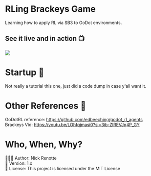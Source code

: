 # RLing Brackeys Game
Learning how to apply RL via SB3 to GoDot environments. 

## See it live and in action 📺
<img src="https://i.imgur.com/OXvEn4Z.png"/>


# Startup 🚀
Not really a tutorial this one, just did a code dump in case y'all want it. 

# Other References 🔗
GoDotRL reference: https://github.com/edbeeching/godot_rl_agents
Brackeys Vid: https://youtu.be/LOhfqjmasi0?si=3ib-ZIREVJq4P_GY 

# Who, When, Why?

👨🏾‍💻 Author: Nick Renotte <br />
📅 Version: 1.x<br />
📜 License: This project is licensed under the MIT License </br>

